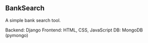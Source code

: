 BankSearch
----

A simple bank search tool.

Backend: Django
Frontend: HTML, CSS, JavaScript
DB: MongoDB (pymongo)

